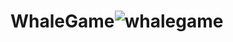 # WhaleGame![whalegame](https://user-images.githubusercontent.com/121312707/229483340-c3277052-2bc5-4996-9162-a04386c488a2.png)
